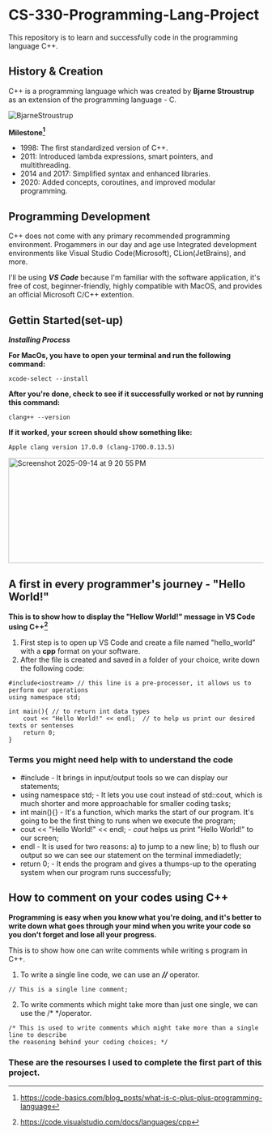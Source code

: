 # CS-330-Programming-Lang-Project
This repository is to learn and successfully code in the programming language C++.

## History & Creation
C++ is a programming language which was created by **Bjarne Stroustrup** as an extension of the programming language - C.

![BjarneStroustrup](https://github.com/user-attachments/assets/e7c18ef1-c042-4f12-871e-43285f5561da)


**Milestone[^1]**
- 1998: The first standardized version of C++.
- 2011: Introduced lambda expressions, smart pointers, and multithreading.
- 2014 and 2017: Simplified syntax and enhanced libraries.
- 2020: Added concepts, coroutines, and improved modular programming.

## Programming Development 
C++ does not come with any primary recommended programming environment. Progammers in our day and age use Integrated development environments like 
Visual Studio Code(Microsoft), CLion(JetBrains), and more.

I'll be using **_VS Code_** because I'm familiar with the software application, it's free of cost, beginner-friendly, highly compatible
with MacOS, and provides an official Microsoft C/C++ extention.

## Gettin Started(set-up) 
**_Installing Process_**

**For MacOs, you have to open your terminal and run the following command:**
```
xcode-select --install
```

**After you're done, check to see if it successfully worked or not by running this command:**
```
clang++ --version
```

**If it worked, your screen should show something like:**
```
Apple clang version 17.0.0 (clang-1700.0.13.5)
```

<img width="567" height="208" alt="Screenshot 2025-09-14 at 9 20 55 PM" src="https://github.com/user-attachments/assets/70a6b381-e1da-4e1b-9049-9ecd8e6aea62" />



## A first in every programmer's journey - "Hello World!"

**This is to show how to display the "Hellow World!" message in VS Code using C++[^2]**

1. First step is to open up VS Code and create a file named "hello_world" with a **cpp** format on your software.
2. After the file is created and saved in a folder of your choice, write down the following code:
   
```
#include<iostream> // this line is a pre-processor, it allows us to perform our operations
using namespace std;

int main(){ // to return int data types
    cout << "Hello World!" << endl;  // to help us print our desired texts or sentenses
    return 0;
}
```

### Terms you might need help with to understand the code 

- #include <iostream> - It brings in input/output tools so we can display our statements;
- using namespace std; - It lets you use cout instead of std::cout, which is much shorter and more approachable for smaller coding tasks;
- int main(){} - It's a function, which marks the start of our program. It's going to be the first thing to runs when we execute the program;
- cout << "Hello World!" << endl; - _cout_ helps us print "Hello World!" to our screen;
- endl - It is used for two reasons: a) to jump to a new line; b) to flush our output so we can see our statement on the terminal immediadetly;
- return 0; - It ends the program and gives a thumps-up to the operating system when our program runs successfully;

## How to comment on your codes using C++
**Programming is easy when you know what you're doing, and it's better to write down what goes through your mind when you write your code so you don't forget and lose all your progress.**

This is to show how one can write comments while writing s program in C++.

1. To write a single line code, we can use an **_//_** operator.
```
// This is a single line comment;
```

2. To write comments which might take more than just one single, we can use the /* */operator.
```
/* This is used to write comments which might take more than a single line to describe
the reasoning behind your coding choices; */
```

### These are the resourses I used to complete the first part of this project.
[^1]: https://code-basics.com/blog_posts/what-is-c-plus-plus-programming-language
[^2]: https://code.visualstudio.com/docs/languages/cpp




